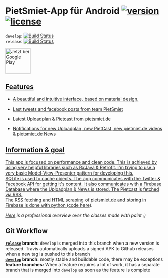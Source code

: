 # PietSmiet-App für Android [![version](https://img.shields.io/github/release/l3d00m/pietsmiet_android.svg)](https://github.com/l3d00m/pietsmiet_android/releases/latest) [![license](https://img.shields.io/github/license/l3d00m/pietsmiet_android.svg)]()

`develop`: [![Build Status](https://travis-ci.org/l3d00m/pietsmiet_android.svg?branch=develop)](https://travis-ci.org/l3d00m/pietsmiet_android)  
`release`: [![Build Status](https://travis-ci.org/l3d00m/pietsmiet_android.svg?branch=release)](https://travis-ci.org/l3d00m/pietsmiet_android)  

<a href="https://play.google.com/store/apps/details?id=de.pscom.pietsmiet">
    <img alt="Jetzt bei Google Play"
        height="80"
        src="https://play.google.com/intl/de_de/badges/images/generic/de_badge_web_generic.png" />

## Features

* A beautiful and intuitive interface, based on material design.

* Last tweets and facebook posts from team PietSmiet

* Latest Uploadplan & Pietcast from pietsmiet.de

* Notifications for new Uploadplan, new PietCast, new pietmiet.de videos & pietsmiet.de News

## Information & goal

This app is focused on performance and clean code. This is achieved by using very helpful libraries such as RxJava & Retrofit. I'm trying to use a very basic Model-View-Presenter pattern for developing this.  
SQLite is used to cache objects. The app communicates with the Twitter & Facebook API for getting it's content. It also communicates with a Firebase Database where the Uploadplan & News is stored. The Pietcast is fetched via RSS.  
The RSS fetching and HTML scraping of pietsmiet.de and storing in Firebase is done with python ([code here](https://github.com/l3d00m/pietsmiet_xposter)).

*[Here](https://github.com/l3d00m/pietsmiet_android/blob/develop/ressources/ps_app_overview.png) is a professional overview over the classes made with paint ;)*

## Git Workflow
**[`release`](https://github.com/l3d00m/pietsmiet_android/tree/release) branch:** `develop` is merged into this branch when a new version is released. Travis automatically uploads a signed APK to Github releases when a new tag is pushed to this branch  
**[`develop`](https://github.com/l3d00m/pietsmiet_android/tree/develop) branch:** mostly stable and buildable code, there may be exceptions  
**feature branches:** When a feature requires a lot of work, it has a separate branch that is merged into `develop` as soon as the feature is complete  
